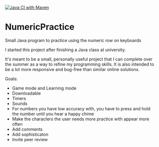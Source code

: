 [![Java CI with Maven](https://github.com/amlestin/NumericPractice/actions/workflows/maven.yml/badge.svg)](https://github.com/amlestin/NumericPractice/actions/workflows/maven.yml)

# NumericPractice
Small Java program to practice using the numeric row on keyboards

I started this project after finishing a Java class at university. 

It's meant to be a small, personally useful project that I can complete over the summer as a way to refine my programming skills. It is also intended to be a lot more responsive and bug-free than similar online solutions.

Goals:
- Game mode and Learning mode
- Downloadable
- Timers
- Sounds
- For numbers you have low accuracy with, you have to press and hold the number until you hear a happy chime
- Make the characters the user needs more practice with appear more often
- Add comments 
- Add sophisticaton
- Invite peer review
